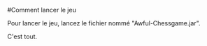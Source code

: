 #Comment lancer le jeu

Pour lancer le jeu, lancez le fichier nommé "Awful-Chessgame.jar".

C'est tout.
